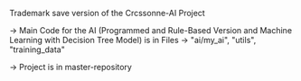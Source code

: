 Trademark save version of the Crcssonne-AI Project

-> Main Code for the AI (Programmed and Rule-Based Version and Machine Learning with Decision Tree Model) is in Files -> "ai/my_ai", "utils", "training_data"

-> Project is in master-repository

